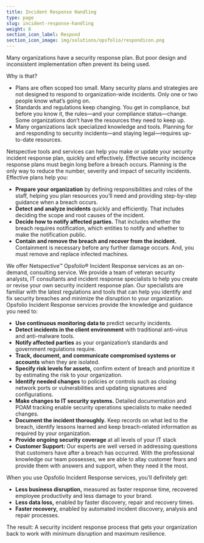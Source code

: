 ```yaml
---
title: Incident Response Handling
type: page
slug: incident-response-handling
weight: 8
section_icon_label: Respond
section_icon_image: img/solutions/opsfolio/respondicon.png
---
```


Many organizations have a security response plan. But poor design and inconsistent implementation often prevent its being used.

Why is that?

* Plans are often scoped too small. Many security plans and strategies are not designed to respond to organization-wide incidents. Only one or two people know what’s going on.
* Standards and regulations keep changing. You get in compliance, but before you know it, the rules—and your compliance status—change. Some organizations don’t have the resources they need to keep up.
* Many organizations lack specialized knowledge and tools. Planning for and responding to security incidents—and staying legal—requires up-to-date resources.

Netspective tools and services can help you make or update your security incident response plan, quickly and effectively. Effective security incidence response plans must begin long before a breach occurs. Planning is the only way to reduce the number, severity and impact of security incidents. Effective plans help you:

* **Prepare your organization** by defining responsibilities and roles of the staff, helping you plan resources you’ll need and providing step-by-step guidance when a breach occurs.
* **Detect and analyze incidents** quickly and efficiently. That includes deciding the scope and root causes of the incident.
* **Decide how to notify affected parties.** That includes whether the breach requires notification, which entities to notify and whether to make the notification public.
* **Contain and remove the breach and recover from the incident.** Containment is necessary before any further damage occurs. And, you must remove and replace infected machines.

We offer Netspective™ Opsfolio® Incident Response services as an on-demand, consulting service. We provide a team of veteran security analysts, IT consultants and incident response specialists to help you create or revise your own security incident response plan. Our specialists are familiar with the latest regulations and tools that can help you identify and fix security breaches and minimize the disruption to your organization. Opsfolio Incident Response services provide the knowledge and guidance you need to:

* **Use continuous monitoring data to** predict security incidents.
* **Detect incidents in the client environment** with traditional anti-virus and anti-malware tools.
* **Notify affected parties** as your organization’s standards and government regulations require.
* **Track, document, and communicate compromised systems or accounts** when they are isolated.
* **Specify risk levels for assets,** confirm extent of breach and prioritize it by estimating the risk to your organization.
* **Identify needed changes** to policies or controls such as closing network ports or vulnerabilities and updating signatures and configurations.
* **Make changes to IT security systems.** Detailed documentation and POAM tracking enable security operations specialists to make needed changes.
* **Document the incident thoroughly.** Keep records on what led to the breach, identify lessons learned and keep breach-related information as required by your organization.
* **Provide ongoing security coverage** at all levels of your IT stack
* **Customer Support:** Our experts are well versed in addressing questions that customers have after a breach has occurred. With the professional knowledge our team possesses, we are able to allay customer fears and provide them with answers and support, when they need it the most.

When you use Opsfolio Incident Response services, you’ll definitely get:

* **Less business disruption,** measured as faster response time, recovered employee productivity and less damage to your brand.
* **Less data loss,** enabled by faster discovery, repair and recovery times.
* **Faster recovery,** enabled by automated incident discovery, analysis and repair processes.

The result: A security incident response process that gets your organization back to work with minimum disruption and maximum resilience.